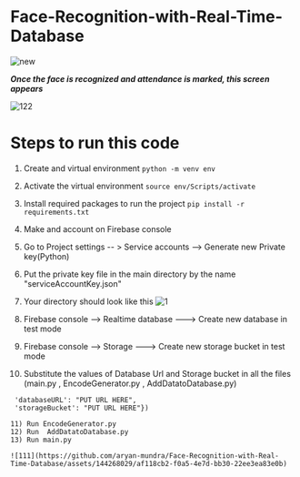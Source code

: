 # Face-Recognition-with-Real-Time-Database
![new](https://github.com/aryan-mundra/Face-Recognition-with-Real-Time-Database/assets/144268029/6e3222a7-bf8a-4ef9-969c-d14aafac050e)





 ***Once the face is recognized and attendance is marked, this screen appears***

![122](https://github.com/aryan-mundra/Face-Recognition-with-Real-Time-Database/assets/144268029/9b4cc322-483b-4e08-afe1-25ab56aa55cd)

# Steps to run this code
1) Create and virtual environment
   ```python -m venv env```

2) Activate the virtual environment 
```source env/Scripts/activate```

3) Install required packages to run the project 
```pip install -r requirements.txt ```

4) Make and account on Firebase console
5) Go to Project settings -- > Service accounts --> Generate new Private key(Python)
6) Put the private key file in the main directory by the name "serviceAccountKey.json"
7) Your directory should look like this
   ![1](https://github.com/aryan-mundra/Face-Recognition-with-Real-Time-Database/assets/144268029/48cbf7e8-d436-4e50-bed0-db650c425f36)
   
9) Firebase console --> Realtime database ---> Create new database in test mode
10) Firebase console --> Storage ---> Create new storage bucket in test mode
11) Substitute the values of Database Url and Storage bucket in all the files (main.py , EncodeGenerator.py , AddDatatoDatabase.py)
   
   ```firebase_admin.initialize_app(cred, {
    'databaseURL': "PUT URL HERE",
    'storageBucket': "PUT URL HERE"})

11) Run EncodeGenerator.py
12) Run  AddDatatoDatabase.py
13) Run main.py

![111](https://github.com/aryan-mundra/Face-Recognition-with-Real-Time-Database/assets/144268029/af118cb2-f0a5-4e7d-bb30-22ee3ea83e0b)



